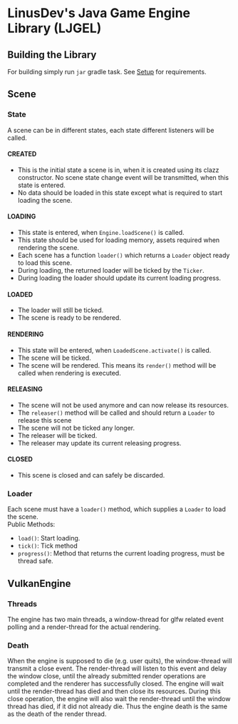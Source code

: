 # LinusDev's Java Game Engine Library (LJGEL)

## Building the Library
For building simply run `jar` gradle task. See [Setup](/SETUP.md) for requirements.

## Scene

### State
A scene can be in different states, each state different listeners will be called.

#### CREATED
- This is the initial state a scene is in, when it is created using its clazz constructor. No scene state change event will be transmitted, when this state is entered.
- No data should be loaded in this state except what is required to start loading the scene.
#### LOADING
- This state is entered, when `Engine.loadScene()` is called.
- This state should be used for loading memory, assets required when rendering the scene.
- Each scene has a function `loader()` which returns a `Loader` object ready to load this scene.
- During loading, the returned loader will be ticked by the `Ticker`.
- During loading the loader should update its current loading progress.
#### LOADED
- The loader will still be ticked.
- The scene is ready to be rendered.
#### RENDERING
- This state will be entered, when `LoadedScene.activate()` is called.
- The scene will be ticked.
- The scene will be rendered. This means its `render()` method will be called when rendering is executed.
#### RELEASING
- The scene will not be used anymore and can now release its resources.
- The `releaser()` method will be called and should return a `Loader` to release this scene
- The scene will not be ticked any longer.
- The releaser will be ticked.
- The releaser may update its current releasing progress.
#### CLOSED
- This scene is closed and can safely be discarded.

### Loader
Each scene must have a `loader()` method, which supplies a `Loader` to load the scene.<br>
Public Methods:
- `load()`: Start loading.
- `tick()`: Tick method
- `progress()`: Method that returns the current loading progress, must be thread safe.

## VulkanEngine

### Threads
The engine has two main threads, a window-thread for glfw related event polling and a render-thread for the actual
rendering.

### Death
When the engine is supposed to die (e.g. user quits), the window-thread will transmit a close event. The render-thread 
will listen to this event and delay the window close, until the already submitted render operations are completed and
the renderer has successfully closed. The engine will wait until the render-thread has died and then close its
resources. During this close operation, the engine will also wait the render-thread until the window thread has died,
if it did not already die. Thus the engine death is the same as the death of the render thread.